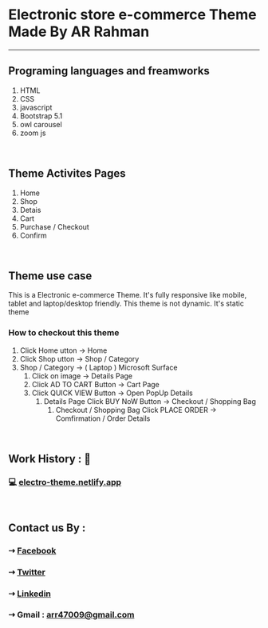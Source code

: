 # Electronic store e-commerce Theme Made By AR Rahman
___

## Programing languages and freamworks

1. HTML
2. CSS
3. javascript
4. Bootstrap 5.1
5. owl carousel
6. zoom js


<br>

## Theme Activites Pages
1. Home
2. Shop
3. Detais
4. Cart
5. Purchase / Checkout
6. Confirm

<br>

## Theme use case

<p>This is a Electronic e-commerce Theme. It's fully responsive like mobile, tablet and laptop/desktop friendly. This theme is not dynamic. It's static theme</p>

### How to checkout this theme
1. Click Home utton -> Home
2. Click Shop utton -> Shop / Category 
3. Shop / Category -> ( Laptop ) Microsoft Surface 
    1. Click  on image -> Details Page
    1. Click  AD TO CART  Button -> Cart Page
    1. Click  QUICK VIEW  Button -> Open PopUp Details 
        1. Details Page Click BUY NoW Button -> Checkout / Shopping Bag
            1. Checkout / Shopping Bag Click PLACE ORDER -> Comfirmation / Order Details

<br>

## Work History : 🔗

### 💻 [electro-theme.netlify.app](https://electro-theme.netlify.app/)

<br>

## Contact us By :

### ⇢ [Facebook](https://web.facebook.com/arrahman47/)
### ⇢ [Twitter](https://twitter.com/AR_Rahman47)
### ⇢ [Linkedin](https://www.linkedin.com/in/arrahman73/)
### ⇢ Gmail : arr47009@gmail.com



<!-- all social links 
[gmail]:(arr47009@gmail.com)
[facebook] : (https://web.facebook.com/arrahman47/)
[twitter]: https://twitter.com/AR_Rahman47-->
